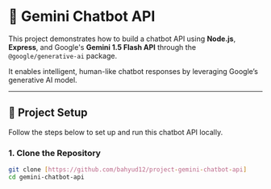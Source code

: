 # 🤖 Gemini Chatbot API

This project demonstrates how to build a chatbot API using **Node.js**, **Express**, and Google's **Gemini 1.5 Flash API** through the `@google/generative-ai` package.

It enables intelligent, human-like chatbot responses by leveraging Google’s generative AI model.

---

## 🚀 Project Setup

Follow the steps below to set up and run this chatbot API locally.

### 1. Clone the Repository

```bash
git clone [https://github.com/bahyud12/project-gemini-chatbot-api]
cd gemini-chatbot-api
